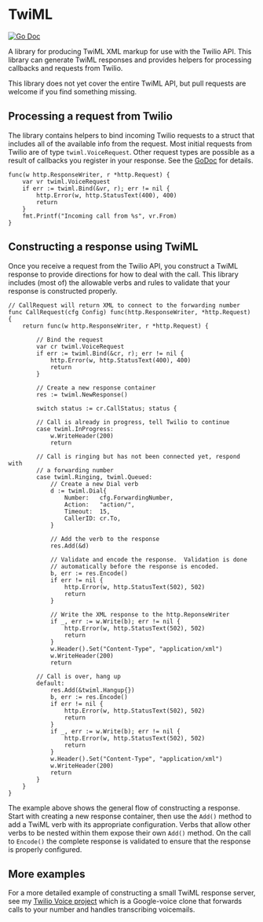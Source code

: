 TwiML
===
[![Go Doc](https://godoc.org/github.com/BTBurke/twiml?status.svg)](https://godoc.org/github.com/BTBurke/twiml)


A library for producing TwiML XML markup for use with the Twilio API.  This library can generate TwiML responses and provides helpers for processing callbacks and requests from Twilio.

This library does not yet cover the entire TwiML API, but pull requests are welcome if you find something missing.

## Processing a request from Twilio

The library contains helpers to bind incoming Twilio requests to a struct that includes all of the available info from the request.  Most initial requests from Twilio are of type `twiml.VoiceRequest`.  Other request types are possible as a result of callbacks you register in your response.  See the [GoDoc](https://godoc.org/BTBurke/twiml) for details.

```golang
func(w http.ResponseWriter, r *http.Request) {
    var vr twiml.VoiceRequest
    if err := twiml.Bind(&vr, r); err != nil {
        http.Error(w, http.StatusText(400), 400)
        return
    }
    fmt.Printf("Incoming call from %s", vr.From)
}
```

## Constructing a response using TwiML

Once you receive a request from the Twilio API, you construct a TwiML response to provide directions for how to deal with the call.  This library includes (most of) the allowable verbs and rules to validate that your response is constructed properly.

```golang
// CallRequest will return XML to connect to the forwarding number
func CallRequest(cfg Config) func(http.ResponseWriter, *http.Request) {
    return func(w http.ResponseWriter, r *http.Request) {

        // Bind the request
        var cr twiml.VoiceRequest
        if err := twiml.Bind(&cr, r); err != nil {
            http.Error(w, http.StatusText(400), 400)
            return
        }

        // Create a new response container
        res := twiml.NewResponse()

        switch status := cr.CallStatus; status {

        // Call is already in progress, tell Twilio to continue
        case twiml.InProgress:
            w.WriteHeader(200)
            return

        // Call is ringing but has not been connected yet, respond with
        // a forwarding number
        case twiml.Ringing, twiml.Queued:
            // Create a new Dial verb
            d := twiml.Dial{
                Number:   cfg.ForwardingNumber,
                Action:   "action/",
                Timeout:  15,
                CallerID: cr.To,
            }

            // Add the verb to the response
            res.Add(&d)
            
            // Validate and encode the response.  Validation is done
            // automatically before the response is encoded.
            b, err := res.Encode()
            if err != nil {
                http.Error(w, http.StatusText(502), 502)
                return
            }

            // Write the XML response to the http.ReponseWriter
            if _, err := w.Write(b); err != nil {
                http.Error(w, http.StatusText(502), 502)
                return
            }
            w.Header().Set("Content-Type", "application/xml")
            w.WriteHeader(200)
            return

        // Call is over, hang up
        default:
            res.Add(&twiml.Hangup{})
            b, err := res.Encode()
            if err != nil {
                http.Error(w, http.StatusText(502), 502)
                return
            }
            if _, err := w.Write(b); err != nil {
                http.Error(w, http.StatusText(502), 502)
                return
            }
            w.Header().Set("Content-Type", "application/xml")
            w.WriteHeader(200)
            return
        }
    }
}
```

The example above shows the general flow of constructing a response.  Start with creating a new response container, then use the `Add()` method to add a TwiML verb with its appropriate configuration.  Verbs that allow other verbs to be nested within them expose their own `Add()` method.  On the call to `Encode()` the complete response is validated to ensure that the response is properly configured.

## More examples

For a more detailed example of constructing a small TwiML response server, see my [Twilio Voice project](https://github.com/BTBurke/twilio-voice) which is a Google-voice clone that forwards calls to your number and handles transcribing voicemails.